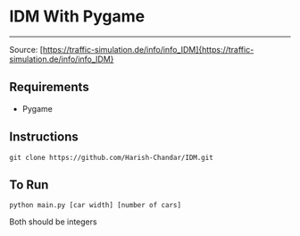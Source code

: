 # IDM With Pygame
---
Source: [https://traffic-simulation.de/info/info_IDM]{https://traffic-simulation.de/info/info_IDM}
## Requirements
- Pygame

## Instructions

``` 
git clone https://github.com/Harish-Chandar/IDM.git
```

## To Run

```
python main.py [car width] [number of cars]
```
Both should be integers
